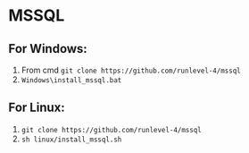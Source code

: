 # MSSQL

## For Windows: ##
1.  From cmd `git clone https://github.com/runlevel-4/mssql`
2.  `Windows\install_mssql.bat`


## For Linux: ##
1.  `git clone https://github.com/runlevel-4/mssql`
2.  `sh linux/install_mssql.sh`
